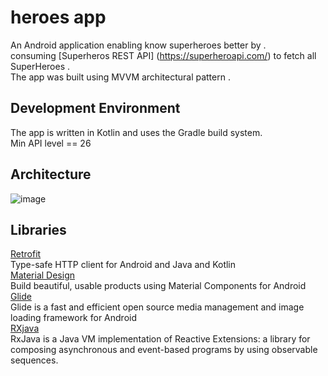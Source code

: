 # heroes app<br/>
An Android application enabling know superheroes better by .<br/>
consuming [Superheros REST API] (https://superheroapi.com/) to fetch all SuperHeroes .<br/>
The app was built using MVVM architectural pattern .

## Development Environment<br/>
The app is written in Kotlin and uses the Gradle build system.<br/>
Min API level == 26<br/>

## Architecture<br/>
![image](https://user-images.githubusercontent.com/49520039/151263319-dfd9aeb2-7501-4fe8-853d-11ccb7419969.png) <br/>

## Libraries<br/>
[Retrofit](https://square.github.io/retrofit/)<br/> Type-safe HTTP client for Android and Java and Kotlin<br/> 
[Material Design](https://material.io/develop/android)<br/>  Build beautiful, usable products using Material Components for Android<br/> 
[Glide](https://bumptech.github.io/glide/)<br/> Glide is a fast and efficient open source media management and image loading framework for Android<br/> 
[RXjava](https://bumptech.github.io/glide/)<br/>RxJava is a Java VM implementation of Reactive Extensions: a library for composing asynchronous and event-based programs by using observable sequences.<br/> 

